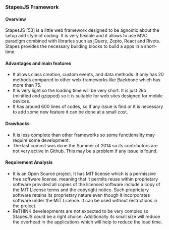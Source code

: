 ### StapesJS Framework

#### Overview
StapesJS [53] is a little web framework designed to be agnostic about the setup and style of coding. It is very flexible and it allows to use MVC paradigm combined with libraries such as jQuery, Zepto, React and Rivets.
Stapes provides the necessary building blocks to build a apps in a short-time.

#### Advantages and main features
* It allows class creation, custom events, and data methods.
It only has 20 methods compared to other web-frameworks like Backbone which has more than 75.
* It is very light so the loading time will be very short. It is just 2kb (minified and gzipped) so it is suitable for web sites designed for mobile devices.
* It has around 600 lines of codes, so if any issue is find or it is necessary to add some new feature it can be done at a small cost.

#### Drawbacks
* It is less complete than other frameworks so some functionality may require some development.
* The last commit was done the Summer of 2014 so its contributors are not very active in Github. This may be a problem if any issue is found.

#### Requirement Analysis
* It is an Open Source project. It has MIT license which is a permissive free software license. meaning that it permits reuse within proprietary software provided all copies of the licensed software include a copy of the MIT License terms and the copyright notice. Such proprietary software retains its proprietary nature even though it incorporates software under the MIT License. It can be used without restrictions in the project.
* ReTHINK develeopments are not expected to be very complex so StapesJS could be a right choice. Additionally its small size will reduce the overhead in the applications which will help to reduce the load time. 
